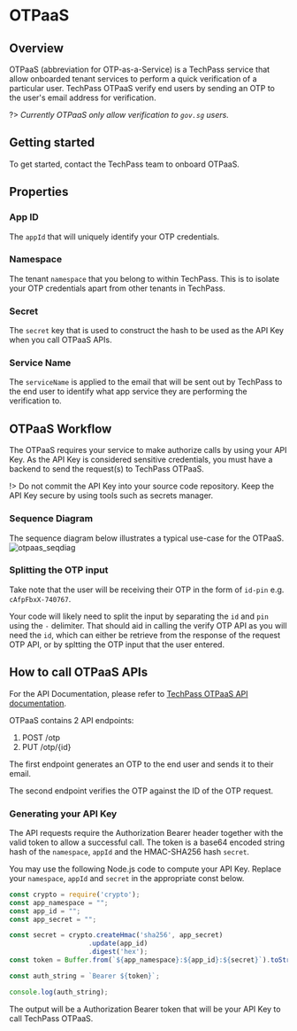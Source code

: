# OTPaaS

## Overview
OTPaaS (abbreviation for OTP-as-a-Service) is a TechPass service that allow onboarded tenant services to perform a quick verification of a particular user. TechPass OTPaaS verify end users by sending an OTP to the user's email address for verification.

?> *Currently OTPaaS only allow verification to `gov.sg` users.*

## Getting started

To get started, contact the TechPass team to onboard OTPaaS.

## Properties

### App ID
The `appId` that will uniquely identify your OTP credentials.

### Namespace
The tenant `namespace` that you belong to within TechPass. This is to isolate your OTP credentials apart from other tenants in TechPass.

### Secret
The `secret` key that is used to construct the hash to be used as the API Key when you call OTPaaS APIs.

### Service Name
The `serviceName` is applied to the email that will be sent out by TechPass to the end user to identify what app service they are performing the verification to.

## OTPaaS Workflow
The OTPaaS requires your service to make authorize calls by using your API Key. As the API Key is considered sensitive credentials, you must have a backend to send the request(s) to TechPass OTPaaS.

!> Do not commit the API Key into your source code repository. Keep the API Key secure by using tools such as secrets manager.

### Sequence Diagram
The sequence diagram below illustrates a typical use-case for the OTPaaS.
![otpaas_seqdiag](/assets/otpaas_seqdiag.png)

### Splitting the OTP input
Take note that the user will be receiving their OTP in the form of `id-pin` e.g. `cAfpFbxX-740767`.

Your code will likely need to split the input by separating the `id` and `pin` using the `-` delimiter. That should aid in calling the verify OTP API as you will need the `id`, which can either be retrieve from the response of the request OTP API, or by spltting the OTP input that the user entered.

## How to call OTPaaS APIs
For the API Documentation, please refer to [TechPass OTPaaS API documentation](https://stg.docs.developer.gov.sg/docs/techpass-otpaas-api/).

OTPaaS contains 2 API endpoints:
1. POST  /otp
2. PUT   /otp/{id}

The first endpoint generates an OTP to the end user and sends it to their email.

The second endpoint verifies the OTP against the ID of the OTP request.

### Generating your API Key
The API requests require the Authorization Bearer header together with the valid token to allow a successful call. The token is a base64 encoded string hash of the `namespace`, `appId` and the HMAC-SHA256 hash `secret`.

You may use the following Node.js code to compute your API Key. Replace your `namespace`, `appId` and `secret` in the appropriate const below.

```javascript
const crypto = require('crypto');
const app_namespace = "";
const app_id = "";
const app_secret = "";

const secret = crypto.createHmac('sha256', app_secret)
                    .update(app_id)
                    .digest('hex');
const token = Buffer.from(`${app_namespace}:${app_id}:${secret}`).toString('base64');

const auth_string = `Bearer ${token}`;

console.log(auth_string);
```

The output will be a Authorization Bearer token that will be your API Key to call TechPass OTPaaS.